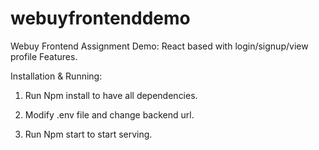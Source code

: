 # webuyfrontenddemo

Webuy Frontend Assignment Demo: React based with login/signup/view profile Features.

Installation & Running:

1. Run Npm install to have all dependencies.

2. Modify .env file and change backend url.

3. Run Npm start to start serving.
